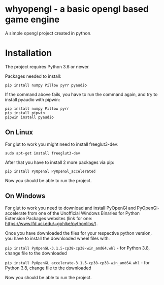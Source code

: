 # whyopengl - a basic opengl based game engine
A simple opengl project created in python.

# Installation

The project requires Python 3.6 or newer.

Packages needed to install:

```pip install numpy Pillow pyrr pyaudio```

If the command above fails, you have to run the command again, and try to install pyaudio with pipwin:
```
pip install numpy Pillow pyrr
pip install pipwin
pipwin install pyaudio
```

## On Linux
For glut to work you might need to install freeglut3-dev:

```sudo apt-get install freeglut3-dev```

After that you have to install 2 more packages via pip:

```pip install PyOpenGl PyOpenGl_accelerated```

Now you should be able to run the project.

## On Windows
For glut to work you need to download and install PyOpenGl and PyOpenGl-accelerate from one of the Unofficial Windows Binaries for Python Extension Packages websites
(link for one: https://www.lfd.uci.edu/~gohlke/pythonlibs/).

Once you have downloaded the files for your respective python version, you have to install the downloaded wheel files with:

`pip install PyOpenGL-3.1.5-cp38-cp38-win_amd64.whl` - for Python 3.8, change file to the downloaded

`pip install PyOpenGL_accelerate-3.1.5-cp38-cp38-win_amd64.whl` - for Python 3.8, change file to the downloaded

Now you should be able to run the project.
